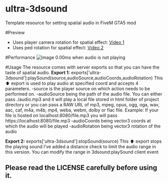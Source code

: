 # ultra-3dsound
Template resource for setting spatial audio in FiveM GTA5 mod

#Preview 
- Uses player camera rotation for spatial effect: [Video 1](https://www.youtube.com/watch?v=Asoa9LmcTs4) 
- Uses ped rotation for spatial effect: [Video 2](https://www.youtube.com/watch?v=Ng7Bn20WuKQ) 

#Performance
![image](https://user-images.githubusercontent.com/43913907/112118752-b0340100-8be2-11eb-86a6-4f76e19c1d69.png)
0.00ms when audio is not playing

#Usage
The resource comes with server exports so that you can have the taste of spatial audio.
**Export 1:**
exports['ultra-3dsound']:playSound(source,audioSource,audioCoords,audioRotation)
This :arrow_up: export is used to play audio at specified coord and accepts 4 parameters.
-source is the player source on which action needs to be performed on.
-audioSource being the path of the audio file. You can either pass ./audio.mp3 and it will play a local file stored in html folder of project directory or you can pass a RAW URL of mp3, mpeg, opus, ogg, oga, wav, aac, caf, m4a, m4b, mp4, weba, webm, dolby or flac file. Example: If your file is hosted on localhost:8080/file.mp3 you will pass https://localhost:8080/file.mp3
-audioCoords being vector3 coords at which the audio will be played
-audioRotation being vector3 rotation of the audio

**Export 2:**
exports['ultra-3dsound']:stopSound(source)
This :arrow_up: export stops the playing sound
I’ve added a distance check to limit the audio range in this version. You can modify the range in 3dsound:playSound client event

## Please read the LICENSE carefully before using it.
